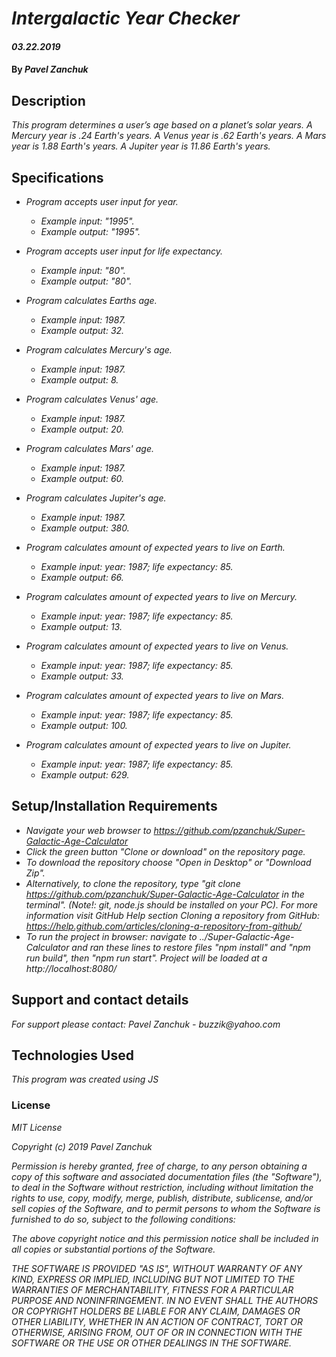 # _Intergalactic Year Checker_

#### _03.22.2019_

#### By _**Pavel Zanchuk**_

## Description

_This program determines a user’s age based on a planet’s solar years._
_A Mercury year is .24 Earth's years._
_A Venus year is .62 Earth's years._
_A Mars year is 1.88 Earth's years._
_A Jupiter year is 11.86 Earth's years._

## Specifications

* _Program accepts user input for year._
  * _Example input: "1995"._
  * _Example output: "1995"._

* _Program accepts user input for life expectancy._
  * _Example input: "80"._
  * _Example output: "80"._

* _Program calculates Earths age._
  * _Example input: 1987._
  * _Example output: 32._

* _Program calculates Mercury's age._
  * _Example input: 1987._
  * _Example output: 8._

* _Program calculates Venus' age._
  * _Example input: 1987._
  * _Example output: 20._

* _Program calculates Mars' age._
  * _Example input: 1987._
  * _Example output: 60._

* _Program calculates Jupiter's age._
  * _Example input: 1987._
  * _Example output: 380._

* _Program calculates amount of expected years to live on Earth._
  * _Example input: year: 1987; life expectancy: 85._
  * _Example output: 66._

* _Program calculates amount of expected years to live on Mercury._
  * _Example input: year: 1987; life expectancy: 85._
  * _Example output: 13._

* _Program calculates amount of expected years to live on Venus._
  * _Example input: year: 1987; life expectancy: 85._
  * _Example output: 33._

* _Program calculates amount of expected years to live on Mars._
  * _Example input: year: 1987; life expectancy: 85._
  * _Example output: 100._

* _Program calculates amount of expected years to live on Jupiter._
  * _Example input: year: 1987; life expectancy: 85._
  * _Example output: 629._

## Setup/Installation Requirements
* _Navigate your web browser to https://github.com/pzanchuk/Super-Galactic-Age-Calculator_
* _Click the green button "Clone or download" on the repository page._
* _To download the repository choose "Open in Desktop" or "Download Zip"._
* _Alternatively, to clone the repository, type "git clone https://github.com/pzanchuk/Super-Galactic-Age-Calculator in the terminal". (Note!: git, node.js should be installed on your PC).  For more information visit GitHub Help section Cloning a repository from GitHub:
https://help.github.com/articles/cloning-a-repository-from-github/_
* _To run the project in browser: navigate to ../Super-Galactic-Age-Calculator and ran these lines to restore files "npm install" and "npm run build", then "npm run start". Project will be loaded at a http://localhost:8080/_


## Support and contact details

_For support please contact:_
_Pavel Zanchuk - buzzik@yahoo.com_

## Technologies Used

_This program was created using JS_

### License

*MIT License*

*Copyright (c) 2019 Pavel Zanchuk*

*Permission is hereby granted, free of charge, to any person obtaining a copy of this software and associated documentation files (the "Software"), to deal in the Software without restriction, including without limitation the rights to use, copy, modify, merge, publish, distribute, sublicense, and/or sell copies of the Software, and to permit persons to whom the Software is furnished to do so, subject to the following conditions:*

*The above copyright notice and this permission notice shall be included in all copies or substantial portions of the Software.*

*THE SOFTWARE IS PROVIDED "AS IS", WITHOUT WARRANTY OF ANY KIND, EXPRESS OR IMPLIED, INCLUDING BUT NOT LIMITED TO THE WARRANTIES OF MERCHANTABILITY, FITNESS FOR A PARTICULAR PURPOSE AND NONINFRINGEMENT. IN NO EVENT SHALL THE AUTHORS OR COPYRIGHT HOLDERS BE LIABLE FOR ANY CLAIM, DAMAGES OR OTHER LIABILITY, WHETHER IN AN ACTION OF CONTRACT, TORT OR OTHERWISE, ARISING FROM, OUT OF OR IN CONNECTION WITH THE SOFTWARE OR THE USE OR OTHER DEALINGS IN THE SOFTWARE.*
